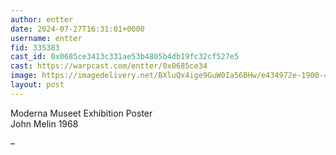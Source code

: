 ```yaml
---
author: entter
date: 2024-07-27T16:31:01+0000
username: entter
fid: 335383
cast_id: 0x0685ce3413c331ae53b4805b4db19fc32cf527e5
cast: https://warpcast.com/entter/0x0685ce34
image: https://imagedelivery.net/BXluQx4ige9GuW0Ia56BHw/e434972e-1900-4bb3-7a3b-65739ea53300/original
layout: post
---
```

Moderna Museet Exhibition Poster  
John Melin 1968  
  
–  

<img src='https://imagedelivery.net/BXluQx4ige9GuW0Ia56BHw/e434972e-1900-4bb3-7a3b-65739ea53300/original' alt='' referrerpolicy='no-referrer'/>